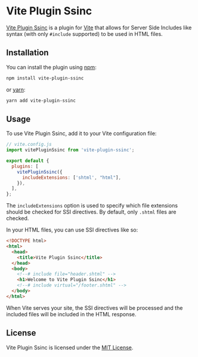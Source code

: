 # Vite Plugin Ssinc

[Vite Plugin Ssinc](https://github.com/yend724/vite-plugin-ssinc) is a plugin for [Vite](https://vitejs.dev/) that allows for Server Side Includes like syntax (with only `#include` supported) to be used in HTML files.

## Installation

You can install the plugin using [npm](https://www.npmjs.com/):

```sh
npm install vite-plugin-ssinc
```

or [yarn](https://yarnpkg.com/):

```sh
yarn add vite-plugin-ssinc
```

## Usage

To use Vite Plugin Ssinc, add it to your Vite configuration file:

```js
// vite.config.js
import vitePluginSsinc from 'vite-plugin-ssinc';

export default {
  plugins: [
    vitePluginSsinc({
      includeExtensions: ['shtml', "html"],
    }),
  ],
};
```

The `includeExtensions` option is used to specify which file extensions should be checked for SSI directives. By default, only `.shtml` files are checked.

In your HTML files, you can use SSI directives like so:

```html
<!DOCTYPE html>
<html>
  <head>
    <title>Vite Plugin Ssinc</title>
  </head>
  <body>
    <!--# include file="header.shtml" -->
    <h1>Welcome to Vite Plugin Ssinc</h1>
    <!--# include virtual="/footer.shtml" -->
  </body>
</html>
```

When Vite serves your site, the SSI directives will be processed and the included files will be included in the HTML response.

## License

Vite Plugin Ssinc is licensed under the [MIT License](https://github.com/yend724/vite-plugin-ssinc/blob/main/LICENSE).
